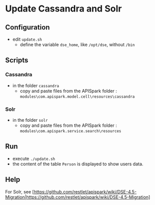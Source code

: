 Update Cassandra and Solr
=========================

Configuration
-------------

* edit ```update.sh```
  * define the variable ```dse_home```, like ```/opt/dse```, without ```/bin```

Scripts
-------

### Cassandra
* in the folder ```cassandra```
  * copy and paste files from the APISpark folder : ```modules\com.apispark.model.cell\resources\cassandra```

### Solr
* in the folder ```solr```
  * copy and paste files from the APISpark folder : ```modules\com.apispark.service.search\resources```

Run
---
* execute ```./update.sh```
* the content of the table ```Person``` is displayed to show users data.

Help
----

For Solr, see [https://github.com/restlet/apispark/wiki/DSE-4.5-Migration|https://github.com/restlet/apispark/wiki/DSE-4.5-Migration]
